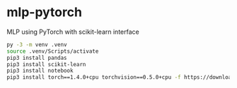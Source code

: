 # mlp-pytorch
MLP using PyTorch with scikit-learn interface
```bash
py -3 -m venv .venv
source .venv/Scripts/activate
pip3 install pandas
pip3 install scikit-learn
pip3 install notebook
pip3 install torch==1.4.0+cpu torchvision==0.5.0+cpu -f https://download.pytorch.org/whl/torch_stable.html
```